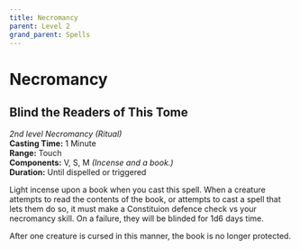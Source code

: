 ```yaml
---
title: Necromancy
parent: Level 2
grand_parent: Spells
---
```


# Necromancy

## Blind the Readers of This Tome
*2nd level Necromancy (Ritual)*<br>
**Casting Time:** 1 Minute<br>
**Range:** Touch<br>
**Components:** V, S, M *(Incense and a book.)*<br>
**Duration:** Until dispelled or triggered

Light incense upon a book when you cast this spell. When a creature attempts to read the contents of the book, or attempts to cast a spell that lets them do so, it must make a Constituion defence check vs your necromancy skill. On a failure, they will be blinded for 1d6 days time. 

After one creature is cursed in this manner, the book is no longer protected.
